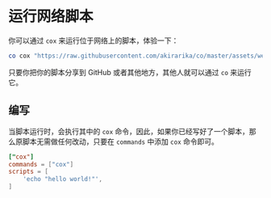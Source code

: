 # 运行网络脚本

你可以通过 `cox` 来运行位于网络上的脚本，体验一下：

```sh
co cox "https://raw.githubusercontent.com/akirarika/co/master/assets/web-script-test.toml"
```

只要你把你的脚本分享到 GitHub 或者其他地方，其他人就可以通过 `co` 来运行它。

## 编写

当脚本运行时，会执行其中的 `cox` 命令，因此，如果你已经写好了一个脚本，那么原脚本无需做任何改动，只要在 `commands` 中添加 `cox` 命令即可。

```toml
["cox"]
commands = ["cox"]
scripts = [
    'echo "hello world!"',
]
```
